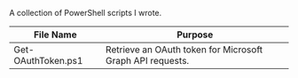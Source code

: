 A collection of PowerShell scripts I wrote.
  
|File Name			|Purpose													|
|---				|---														|
|Get-OAuthToken.ps1	|Retrieve an OAuth token for Microsoft Graph API requests.	|
  

